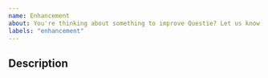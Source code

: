 ```yaml
---
name: Enhancement
about: You're thinking about something to improve Questie? Let us know how we can improve.
labels: "enhancement"
---
```


## Description
<!-- Explain in detail what the kind of changes or additional functionalities you suggest. -->
